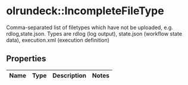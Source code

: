 # olrundeck::IncompleteFileType

Comma-separated list of filetypes which have not be uploaded, e.g. rdlog,state.json. Types are rdlog (log output), state.json (workflow state data), execution.xml (execution definition)
## Properties
Name | Type | Description | Notes
------------ | ------------- | ------------- | -------------


